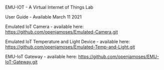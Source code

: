 EMU-IOT - A Virtual Internet of Things Lab

User Guide - Available March 11 2021

Emulated IoT Camera - available here: https://github.com/openjamoses/Emulated-Camera.git

Emulated IoT Temperature and Light Device - available here: https://github.com/openjamoses/Emulated-Temp-and-Light.git

EMU-IoT Gateway - available here: https://github.com/openjamoses/EMU-IoT-Gateway.git
